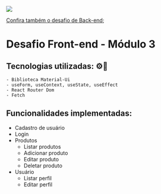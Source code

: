 ![](https://i.imgur.com/xG74tOh.png)

[Confira também o desafio de Back-end](https://github.com/estefaneluz/market-place-backend);

# Desafio Front-end - Módulo 3

## Tecnologias utilizadas: ⚙️🔧
    - Biblioteca Material-Ui 
    - useForm, useContext, useState, useEffect
    - React Router Dom
    - Fetch  

## Funcionalidades implementadas: 

- Cadastro de usuário 
- Login 
- Produtos 
    - Listar produtos
    - Adicionar produto
    - Editar produto
    - Deletar produto
- Usuário 
    - Listar perfil
    - Editar perfil 
